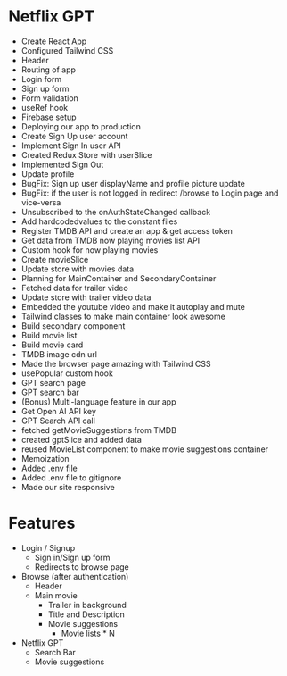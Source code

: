 # Netflix GPT
- Create React App
- Configured Tailwind CSS
- Header
- Routing of app
- Login form
- Sign up form
- Form validation
- useRef hook
- Firebase setup
- Deploying our app to production
- Create Sign Up user account
- Implement Sign In user API
- Created Redux Store with userSlice
- Implemented Sign Out
- Update profile
- BugFix: Sign up user displayName and profile picture update
- BugFix: if the user is not logged in redirect /browse to Login page and vice-versa
- Unsubscribed to the onAuthStateChanged callback
- Add hardcodedvalues to the constant files
- Register TMDB API and create an app & get access token
- Get data from TMDB now playing movies list API
- Custom hook for now playing movies
- Create movieSlice
- Update store with movies data
- Planning for MainContainer and SecondaryContainer
- Fetched data for trailer video
- Update store with trailer video data
- Embedded the youtube video and make it autoplay and mute
- Tailwind classes to make main container look awesome
- Build secondary component
- Build movie list
- Build movie card
- TMDB image cdn url
- Made the browser page amazing with Tailwind CSS
- usePopular custom hook
- GPT search page
- GPT search bar
- (Bonus) Multi-language feature in our app
- Get Open AI API key
- GPT Search API call
- fetched getMovieSuggestions from TMDB
- created gptSlice and added data
- reused MovieList component to make movie suggestions container
- Memoization
- Added .env file
- Added .env file to gitignore
- Made our site responsive

# Features
- Login / Signup
    - Sign in/Sign up form
    - Redirects to browse page
- Browse (after authentication)
    - Header
    - Main movie
        - Trailer in background
        - Title and Description
        - Movie suggestions
            - Movie lists * N
- Netflix GPT
    - Search Bar
    - Movie suggestions
